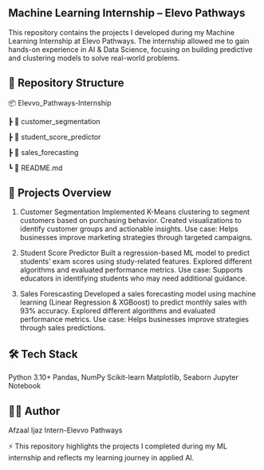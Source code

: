 ## Machine Learning Internship – Elevo Pathways

This repository contains the projects I developed during my Machine Learning Internship at Elevo Pathways. The internship allowed me to gain hands-on experience in AI & Data Science, focusing on building predictive and clustering models to solve real-world problems.

## 📂 Repository Structure
📦 Elevvo_Pathways-Internship

 ┣ 📂 customer_segmentation
 
 ┣ 📂 student_score_predictor

 ┣ 📂 sales_forecasting
 
 ┗ 📄 README.md

## 🚀 Projects Overview

1. Customer Segmentation
  Implemented K-Means clustering to segment customers based on purchasing behavior.
  Created visualizations to identify customer groups and actionable insights.
  Use case: Helps businesses improve marketing strategies through targeted campaigns.

2. Student Score Predictor
  Built a regression-based ML model to predict students’ exam scores using study-related features.
  Explored different algorithms and evaluated performance metrics.
  Use case: Supports educators in identifying students who may need additional guidance.

3. Sales Forescasting
   Developed a sales forecasting model using machine learning (Linear Regression & XGBoost) to predict monthly sales with 93% accuracy.
   Explored different algorithms and evaluated performance metrics.
   Use case: Helps businesses improve strategies through sales predictions.
 
## 🛠️ Tech Stack

Python 3.10+
Pandas, NumPy
Scikit-learn
Matplotlib, Seaborn
Jupyter Notebook

## 👨‍💻 Author
Afzaal Ijaz 
Intern-Elevvo Pathways

⚡ This repository highlights the projects I completed during my ML internship and reflects my learning journey in applied AI.
